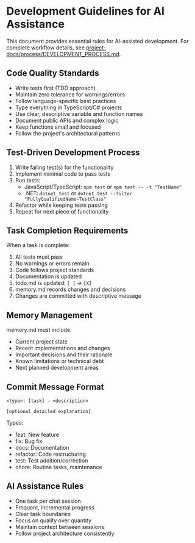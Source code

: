 # Development Guidelines for AI Assistance

This document provides essential rules for AI-assisted development. For complete workflow details, see [project-docs/process/DEVELOPMENT_PROCESS.md](../process/DEVELOPMENT_PROCESS.md).

## Code Quality Standards

- Write tests first (TDD approach)
- Maintain zero tolerance for warnings/errors
- Follow language-specific best practices
- Type everything in TypeScript/C# projects
- Use clear, descriptive variable and function names
- Document public APIs and complex logic
- Keep functions small and focused
- Follow the project's architectural patterns

## Test-Driven Development Process

1. Write failing test(s) for the functionality
2. Implement minimal code to pass tests
3. Run tests:
   - JavaScript/TypeScript: `npm test` or `npm test -- -t "TestName"`
   - .NET: `dotnet test` or `dotnet test --filter "FullyQualifiedName~TestClass"`
4. Refactor while keeping tests passing
5. Repeat for next piece of functionality

## Task Completion Requirements

When a task is complete:

1. All tests must pass
2. No warnings or errors remain
3. Code follows project standards
4. Documentation is updated
5. todo.md is updated: `[ ]` → `[X]`
6. memory.md records changes and decisions
7. Changes are committed with descriptive message

## Memory Management

memory.md must include:
- Current project state
- Recent implementations and changes
- Important decisions and their rationale
- Known limitations or technical debt
- Next planned development areas

## Commit Message Format

```
<type>: [task] - <description>

[optional detailed explanation]
```

Types:
- feat: New feature
- fix: Bug fix
- docs: Documentation
- refactor: Code restructuring
- test: Test addition/correction
- chore: Routine tasks, maintenance

## AI Assistance Rules

- One task per chat session
- Frequent, incremental progress
- Clear task boundaries
- Focus on quality over quantity
- Maintain context between sessions
- Follow project architecture consistently
